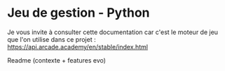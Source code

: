 # Jeu de gestion - Python 
Je vous invite à consulter cette documentation car c'est le moteur de jeu que l'on utilise dans ce projet : https://api.arcade.academy/en/stable/index.html

Readme (contexte + features evo)
